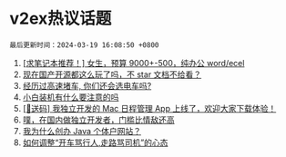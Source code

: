 # v2ex热议话题

`最后更新时间：2024-03-19 16:08:50 +0800`

1. [[求笔记本推荐！] 女生，预算 9000+-500，纯办公 word/ecel](https://www.v2ex.com/t/1024975)
1. [现在国产开源都这么玩了吗，不 star 文档不给看？](https://www.v2ex.com/t/1024935)
1. [经历过高速堵车, 你们还会选电车吗?](https://www.v2ex.com/t/1024800)
1. [小白装机有什么要注意的吗](https://www.v2ex.com/t/1024917)
1. [[🎁送码] 我独立开发的 Mac 日程管理 App 上线了，欢迎大家下载体验！](https://www.v2ex.com/t/1024956)
1. [噗，在国内做独立开发者，门槛比情敌还高](https://www.v2ex.com/t/1025007)
1. [我为什么创办 Java 个体户网站？](https://www.v2ex.com/t/1024772)
1. [如何调整“开车骂行人,走路骂司机”的心态](https://www.v2ex.com/t/1024924)

